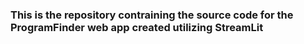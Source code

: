 ### This is the repository contraining the source code for the ProgramFinder web app created utilizing StreamLit
